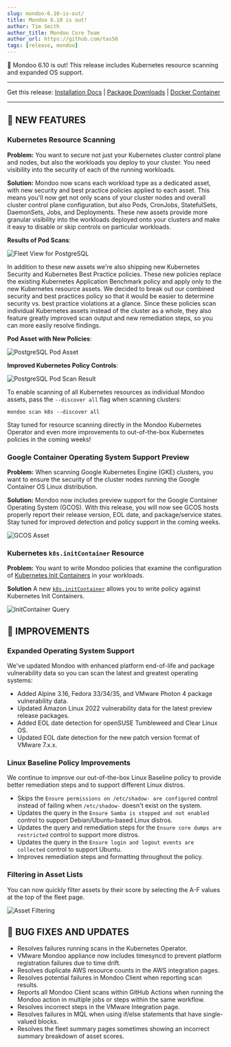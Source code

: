 ```yaml
---
slug: mondoo-6.10-is-out/
title: Mondoo 6.10 is out!
author: Tim Smith
author_title: Mondoo Core Team
author_url: https://github.com/tas50
tags: [release, mondoo]
---
```


🥳 Mondoo 6.10 is out! This release includes Kubernetes resource scanning and expanded OS support.

---

Get this release: [Installation Docs](/cnspec/) | [Package Downloads](https://releases.mondoo.com/mondoo/) | [Docker Container](https://hub.docker.com/r/mondoo/client)

---

## 🎉 NEW FEATURES

### Kubernetes Resource Scanning

**Problem:** You want to secure not just your Kubernetes cluster control plane and nodes, but also the workloads you deploy to your cluster. You need visibility into the security of each of the running workloads.

**Solution:** Mondoo now scans each workload type as a dedicated asset, with new security and best practice policies applied to each asset. This means you'll now get not only scans of your cluster nodes and overall cluster control plane configuration, but also Pods, CronJobs, StatefulSets, DaemonSets, Jobs, and Deployments. These new assets provide more granular visibility into the workloads deployed onto your clusters and make it easy to disable or skip controls on particular workloads.

**Results of Pod Scans**:

![Fleet View for PostgreSQL](/img/releases/2022-08-09-mondoo-6.10-is-out/fleet.png)

In addition to these new assets we're also shipping new Kubernetes Security and Kubernetes Best Practice policies. These new policies replace the existing Kubernetes Application Benchmark policy and apply only to the new Kubernetes resource assets. We decided to break out our combined security and best practices policy so that it would be easier to determine security vs. best practice violations at a glance. Since these policies scan individual Kubernetes assets instead of the cluster as a whole, they also feature greatly improved scan output and new remediation steps, so you can more easily resolve findings.

**Pod Asset with New Policies**:

![PostgreSQL Pod Asset](/img/releases/2022-08-09-mondoo-6.10-is-out/pod.png)

**Improved Kubernetes Policy Controls**:

![PostgreSQL Pod Scan Result](/img/releases/2022-08-09-mondoo-6.10-is-out/scan_results.png)

To enable scanning of all Kubernetes resources as individual Mondoo assets, pass the `--discover all` flag when scanning clusters:

`mondoo scan k8s --discover all`

Stay tuned for resource scanning directly in the Mondoo Kubernetes Operator and even more improvements to out-of-the-box Kubernetes policies in the coming weeks!

### Google Container Operating System Support Preview

**Problem:** When scanning Google Kubernetes Engine (GKE) clusters, you want to ensure the security of the cluster nodes running the Google Container OS Linux distribution.

**Solution:** Mondoo now includes preview support for the Google Container Operating System (GCOS). With this release, you will now see GCOS hosts properly report their release version, EOL date, and package/service states. Stay tuned for improved detection and policy support in the coming weeks.

![GCOS Asset](/img/releases/2022-08-09-mondoo-6.10-is-out/gcos.png)

### Kubernetes `k8s.initContainer` Resource

**Problem:** You want to write Mondoo policies that examine the configuration of [Kubernetes Init Containers](https://kubernetes.io/docs/concepts/workloads/pods/init-containers/) in your workloads.

**Solution** A new [`k8s.initContainer`](/mql/resources/k8s-pack/k8s.initContainer/) allows you to write policy against Kubernetes Init Containers.

![InitContainer Query](/img/releases/2022-08-09-mondoo-6.10-is-out/initcontainer.png)

## 🧹 IMPROVEMENTS

### Expanded Operating System Support

We've updated Mondoo with enhanced platform end-of-life and package vulnerability data so you can scan the latest and greatest operating systems:

- Added Alpine 3.16, Fedora 33/34/35, and VMware Photon 4 package vulnerability data.
- Updated Amazon Linux 2022 vulnerability data for the latest preview release packages.
- Added EOL date detection for openSUSE Tumbleweed and Clear Linux OS.
- Updated EOL date detection for the new patch version format of VMware 7.x.x.

### Linux Baseline Policy Improvements

We continue to improve our out-of-the-box Linux Baseline policy to provide better remediation steps and to support different Linux distros.

- Skips the `Ensure permissions on /etc/shadow- are configured` control instead of failing when `/etc/shadow-` doesn't exist on the system.
- Updates the query in the `Ensure Samba is stopped and not enabled` control to support Debian/Ubuntu-based Linux distros.
- Updates the query and remediation steps for the `Ensure core dumps are restricted` control to support more distros.
- Updates the query in the `Ensure login and logout events are collected` control to support Ubuntu.
- Improves remediation steps and formatting throughout the policy.

### Filtering in Asset Lists

You can now quickly filter assets by their score by selecting the A-F values at the top of the fleet page.

![Asset Filtering](/img/releases/2022-08-09-mondoo-6.10-is-out/filtering.png)

## 🐛 BUG FIXES AND UPDATES

- Resolves failures running scans in the Kubernetes Operator.
- VMware Mondoo appliance now includes timesyncd to prevent platform registration failures due to time drift.
- Resolves duplicate AWS resource counts in the AWS integration pages.
- Resolves potential failures in Mondoo Client when reporting scan results.
- Reports all Mondoo Client scans within GitHub Actions when running the Mondoo action in multiple jobs or steps within the same workflow.
- Resolves incorrect steps in the VMware Integration page.
- Resolves failures in MQL when using if/else statements that have single-valued blocks.
- Resolves the fleet summary pages sometimes showing an incorrect summary breakdown of asset scores.

